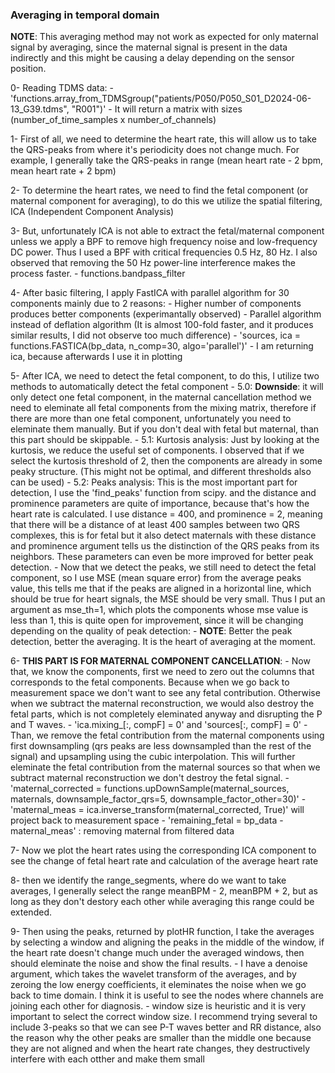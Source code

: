 ### Averaging in temporal domain

**NOTE**: This averaging method may not work as expected for only maternal signal by averaging, since the maternal signal is present in the data indirectly and this might be causing a delay depending on the sensor position.

0- Reading TDMS data:
    - 'functions.array_from_TDMSgroup("patients/P050/P050_S01_D2024-06-13_G39.tdms", "R001")'
    - It will return a matrix with sizes (number_of_time_samples x number_of_channels)

1- First of all, we need to determine the heart rate, this will allow us to take the QRS-peaks from where it's periodicity does not change much. For example, I generally take the QRS-peaks in range (mean heart rate - 2 bpm, mean heart rate + 2 bpm)

2- To determine the heart rates, we need to find the fetal component (or maternal component for averaging), to do this we utilize the spatial filtering, ICA (Independent Component Analysis)

3- But, unfortunately ICA is not able to extract the fetal/maternal component unless we apply a BPF to remove high frequency noise and low-frequency DC power. Thus I used a BPF with critical frequencies 0.5 Hz, 80 Hz. I also observed that removing the 50 Hz power-line interference makes the process faster.
    - functions.bandpass_filter

4- After basic filtering, I apply FastICA with parallel algorithm for 30 components mainly due to 2 reasons:
    - Higher number of components produces better components (experimantally observed)
    - Parallel algorithm instead of deflation algorithm (It is almost 100-fold faster, and it produces similar results, I did not observe too much difference)
    - 'sources, ica = functions.FASTICA(bp_data, n_comp=30, algo='parallel')'
    - I am returning ica, because afterwards I use it in plotting

5-  After ICA, we need to detect the fetal component, to do this, I utilize two methods to automatically detect the fetal component 
    - 5.0: **Downside**: it will only detect one fetal component, in the maternal cancellation method we need to eleminate all fetal components from the mixing matrix, therefore if there are more than one fetal component, unfortunately you need to eleminate them manually. But if you don't deal with fetal but maternal, than this part should be skippable.
    - 5.1: Kurtosis analysis: Just by looking at the kurtosis, we reduce the useful set of components. I observed that if we select the kurtosis threshold of 2, then the components are already in some peaky structure. (This might not be optimal, and different thresholds also can be used)
    - 5.2: Peaks analysis: This is the most important part for detection, I use the 'find_peaks' function from scipy. and the distance and prominence parameters are quite of importance, because that's how the heart rate is calculated. I use distance = 400, and prominence = 2, meaning that there will be a distance of at least 400 samples between two QRS complexes, this is for fetal but it also detect maternals with these distance and prominence argument tells us the distinction of the QRS peaks from its neighbors. These parameters can even be more improved for better peak detection.
    - Now that we detect the peaks, we still need to detect the fetal component, so I use MSE (mean square error) from the average peaks value, this tells me that if the peaks are aligned in a horizontal line, which should be true for heart signals, the MSE should be very small. Thus I put an argument as mse_th=1, which plots the components whose mse value is less than 1, this is quite open for improvement, since it will be changing depending on the quality of peak detection:
    - **NOTE**: Better the peak detection, better the averaging. It is the heart of averaging at the moment.
    
6- **THIS PART IS FOR MATERNAL COMPONENT CANCELLATION**: 
    - Now that, we know the components, first we need to zero out the columns that corresponds to the fetal components. Because when we go back to measurement space we don't want to see any fetal contribution. Otherwise when we subtract the maternal reconstruction, we would also destroy the fetal parts, which is not completely eleminated anyway and disrupting the P and T waves.
    - 'ica.mixing_[:, compF] = 0' and 'sources[:, compF] = 0'
    - Than, we remove the fetal contribution from the maternal components using first downsampling (qrs peaks are less downsampled than the rest of the signal) and upsampling using the cubic interpolation. This will further eleminate the fetal contribution from the maternal sources so that when we subtract maternal reconstruction we don't destroy the fetal signal.
    - 'maternal_corrected = functions.upDownSample(maternal_sources, maternals, downsample_factor_qrs=5, downsample_factor_other=30)'
    - 'maternal_meas = ica.inverse_transform(maternal_corrected, True)' will project back to measurement space
    - 'remaining_fetal = bp_data - maternal_meas' : removing maternal from filtered data

7- Now we plot the heart rates using the corresponding ICA component to see the change of fetal heart rate and calculation of the average heart rate

8- then we identify the range_segments, where do we want to take averages, I generally select the range meanBPM - 2, meanBPM + 2, but as long as they don't destory each other while averaging this range could be extended. 

9- Then using the peaks, returned by plotHR function, I take the averages by selecting a window and aligning the peaks in the middle of the window, if the heart rate doesn't change much under the averaged windows, then should eleminate the noise and show the final results.
    - I have a denoise argument, which takes the wavelet transform of the averages, and by zeroing the low energy coefficients, it eleminates the noise when we go back to time domain. I think it is useful to see the nodes where channels are joining each other for diagnosis.
    - window size is heuristic and it is very important to select the correct window size. I recommend trying several to include 3-peaks so that we can see P-T waves better and RR distance, also the reason why the other peaks are smaller than the middle one because they are not aligned and when the heart rate changes, they destructively interfere with each otther and make them small

